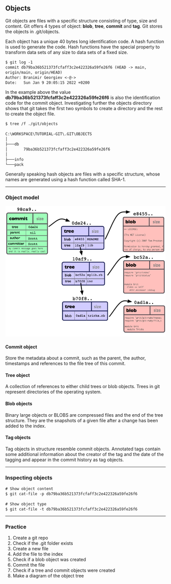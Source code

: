 ## Objects
Git objects are files with a specific structure consisting of type, size and 
content. Git offers 4 types of object: **blob**, **tree**, **commit** and 
**tag**. Git stores the objects in .git/objects.

Each object has a unique 40 bytes long identification code. A hash function 
is used to generate the code. Hash functions have the special property to 
transform data sets of any size to data sets of a fixed size.

```shell
$ git log -1
commit db79ba36b521373fcfaff3c2e422326a59fe26f6 (HEAD -> main, origin/main, origin/HEAD)
Author: Branimir Georgiev <-@->
Date:   Sun Jan 9 20:05:15 2022 +0200
```
In the example above the value **db79ba36b521373fcfaff3c2e422326a59fe26f6** is 
also the identification code for the commit object. Investigating further 
the objects directory shows that git takes the first two symbols to create a 
directory and the rest to create the object file. 


```
$ tree /f ./git/objects

C:\WORKSPACE\TUTORIAL-GIT\.GIT\OBJECTS
│  
├───db
│       79ba36b521373fcfaff3c2e422326a59fe26f6
│
├───info
└───pack
```

Generally speaking hash objects are files with a specific structure, whose 
names are generated using a hash function called SHA-1. 

-------------------------------------------------------------------------------
### Object model

![Git Objects](../Assets/images/git-objects-model.png)

#### Commit object
Store the metadata about a commit, such as the parent, the author, timestamps
and references to the file tree of this commit.

#### Tree object
A collection of references to either child trees or blob objects. Trees in 
git represent directories of the operating system.

#### Blob objects
Binary large objects or BLOBS are compressed files and the end of the tree
structure. They are the snapshots of a given file after a change has been 
added to the index.

#### Tag objects
Tag objects in structure resemble commit objects. Annotated tags contain 
some additional information about the creator of the tag and the date of the 
tagging and appear in the commit history as tag objects.

-------------------------------------------------------------------------------
### Inspecting objects

```shell
# Show object content
$ git cat-file -p db79ba36b521373fcfaff3c2e422326a59fe26f6

# Show object type
$ git cat-file -t db79ba36b521373fcfaff3c2e422326a59fe26f6
```
-------------------------------------------------------------------------------
### Practice

1. Create a git repo
2. Check if the .git folder exists
3. Create a new file
4. Add the file to the index
5. Check if a blob object was created
6. Commit the file
7. Check if a tree and commit objects were created
8. Make a diagram of the object tree
